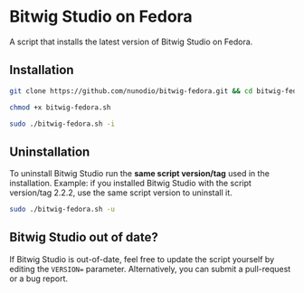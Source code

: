 # Bitwig Studio on Fedora

A script that installs the latest version of Bitwig Studio on Fedora.

## Installation

```bash
git clone https://github.com/nunodio/bitwig-fedora.git && cd bitwig-fedora

chmod +x bitwig-fedora.sh

sudo ./bitwig-fedora.sh -i
```

## Uninstallation

To uninstall Bitwig Studio run the **same script version/tag** used in the installation.
Example: if you installed Bitwig Studio with the script version/tag 2.2.2, use
the same script version to uninstall it.

```bash
sudo ./bitwig-fedora.sh -u
```

## Bitwig Studio out of date?

If Bitwig Studio is out-of-date, feel free to update the script yourself by
editing the `VERSION=` parameter.
Alternatively, you can submit a pull-request or a bug report.
